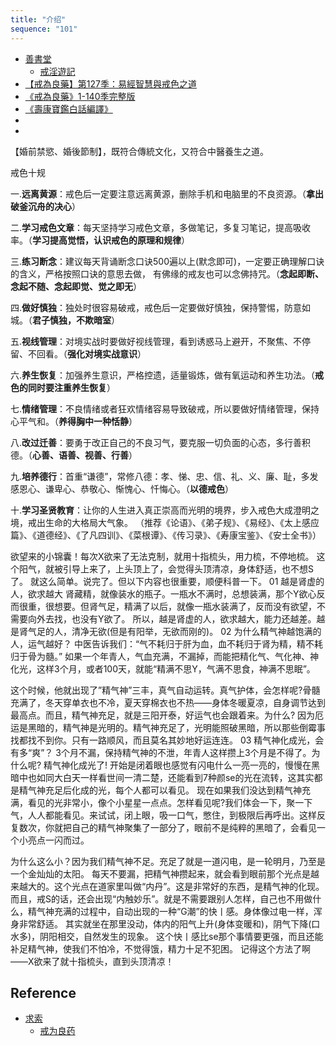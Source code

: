 ```yaml
---
title: "介绍"
sequence: "101"
---
```


- [善書堂](https://shanshutang.wordpress.com/)
    - [戒淫遊記](https://shanshutang.wordpress.com/%E5%9B%A0%E6%9E%9C%E9%A1%9E%E5%96%84%E6%9B%B8/%E6%88%92%E6%B7%AB%E9%81%8A%E8%A8%98/)
- [【戒為良藥】第127季：易經智慧與戒色之道](https://jeise.pixnet.net/blog/post/67132311)
- [《戒為良藥》1-140季完整版](https://jeise.pixnet.net/blog/post/65549419)
- [《壽康寶鑑白話編譯》](https://jeise.pixnet.net/blog/post/61733440)
- []()
- []()

【婚前禁慾、婚後節制】，既符合傳統文化，又符合中醫養生之道。

戒色十规

一.**远离黄源**：戒色后一定要注意远离黄源，删除手机和电脑里的不良资源。（**拿出破釜沉舟的决心**）

二.**学习戒色文章**：每天坚持学习戒色文章，多做笔记，多复习笔记，提高吸收率。（**学习提高觉悟，认识戒色的原理和规律**）

三.**练习断念**：建议每天背诵断念口诀500遍以上(默念即可)，一定要正确理解口诀的含义，严格按照口诀的意思去做，
有佛缘的戒友也可以念佛持咒。（**念起即断、念起不随、念起即觉、觉之即无**）

四.**做好慎独**：独处时很容易破戒，戒色后一定要做好慎独，保持警惕，防意如城。（**君子慎独，不欺暗室**）

五.**视线管理**：对境实战时要做好视线管理，看到诱惑马上避开，不聚焦、不停留、不回看。（**强化对境实战意识**）

六.**养生恢复**：加强养生意识，严格控遗，适量锻炼，做有氧运动和养生功法。（**戒色的同时要注重养生恢复**）

七.**情绪管理**：不良情绪或者狂欢情绪容易导致破戒，所以要做好情绪管理，保持心平气和。（**养得胸中一种恬静**）

八.**改过迁善**：要勇于改正自己的不良习气，要克服一切负面的心态，多行善积德。（**心善、语善、视善、行善**）

九.**培养德行**：首重“谦德”，常修八德：孝、悌、忠、信、礼、义、廉、耻，多发感恩心、谦卑心、恭敬心、惭愧心、忏悔心。（**以德戒色**）

十.**学习圣贤教育**：让你的人生进入真正崇高而光明的境界，步入戒色大成澄明之境，戒出生命的大格局大气象。
（推荐《论语》、《弟子规》、《易经》、《太上感应篇》、《道德经》、《了凡四训》、《菜根谭》、《传习录》、《寿康宝鉴》、《安士全书》）

欲望来的小锦囊！每次X欲来了无法克制，就用十指梳头，用力梳，不停地梳。
这个阳气，就被引导上来了，上头顶上了，会觉得头顶清凉，身体舒适，也不想S了。
就这么简单。说完了。但以下内容也很重要，顺便科普一下。
01
越是肾虚的人，欲求越大
肾藏精，就像装水的瓶子。一瓶水不满时，总想装满，那个Y欲心反而很重，很想要。但肾气足，精满了以后，就像一瓶水装满了，反而没有欲望，不需要向外去找，也没有Y欲了。
所以，越是肾虚的人，欲求越大，能力还越差。越是肾气足的人，清净无欲(但是有阳举，无欲而刚的)。
02
为什么精气神越饱满的人，运气越好？
中医告诉我们：“气不耗归于肝为血，血不耗归于肾为精，精不耗归于骨为髓。”
如果一个年青人，气血充满，不漏掉，而能把精化气、气化神、神化光，这样3个月，或者100天，就能“精满不思Y，气满不思食，神满不思眠”。

这个时候，他就出现了”精气神”三丰，真气自动运转。真气护体，会怎样呢?骨髓充满了，冬天穿单衣也不冷，夏天穿棉衣也不热——身体冬暖夏凉，自身调节达到最高点。而且，精气神充足，就是三阳开泰，好运气也会跟着来。为什么?
因为厄运是黑暗的，精气神是光明的。精气神充足了，光明能照破黑暗，所以那些倒霉事找都找不到你。只有一路顺风，而且莫名其妙地好运连连。
03
精气神化成光，会有多“爽”？
3个月不漏，保持精气神的不泄，年青人这样攒上3个月是不得了。为什么呢?
精气神化成光了!
开始是闭着眼也感觉有闪电什么一亮一亮的，慢慢在黑暗中也如同大白天一样看世间一清二楚，还能看到7种颜se的光在流转，这其实都是精气神充足后化成的光，每个人都可以看见。
现在如果我们没达到精气神充满，看见的光非常小，像个小星星一点点。怎样看见呢?我们体会一下，聚一下气，人人都能看见。来试试，闭上眼，吸一口气，憋住，到极限后再呼出。这样反复数次，你就把自己的精气神聚集了一部分了，眼前不是纯粹的黑暗了，会看见一个小亮点一闪而过。

为什么这么小？因为我们精气神不足。充足了就是一道闪电，是一轮明月，乃至是一个金灿灿的太阳。
每天不要漏，把精气神攒起来，就会看到眼前那个光点是越来越大的。这个光点在道家里叫做“内丹”。这是非常好的东西，是精气神的化现。
而且，戒S的话，还会出现“内触妙乐”。就是不需要跟别人怎样，自己也不用做什么，精气神充满的过程中，自动出现的一种“G潮”的快丨感。身体像过电一样，浑身非常舒适。
其实就坐在那里没动，体内的阳气上升(身体变暖和)，阴气下降(口水多)，阴阳相交，自然发生的现象。
这个快丨感比se那个事情要更强，而且还能补足精气神，使我们不怕冷，不觉得饿，精力十足不犯困。
记得这个方法了啊——X欲来了就十指梳头，直到头顶清凉！

## Reference

- [求索](https://www.qiusuoo.com/)
    - [戒为良药](https://www.qiusuoo.com/2)

